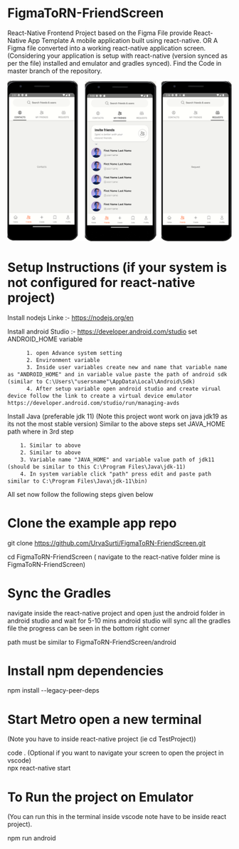 # FigmaToRN-FriendScreen
React-Native Frontend Project based on the Figma File provide
React-Native App Template 
A mobile application built using react-native.
		OR
A Figma file converted into a working react-native application screen.(Considering your application is setup with react-native (version synced as per the file) installed and emulator and gradles synced). Find the Code in master branch of the repository.

![Alt text](https://github.com/UrvaSurti/FigmaToRN-FriendScreen/blob/main/screenshots.png)

# Setup Instructions (if your system is not configured for react-native project)
Install nodejs Linke :- https://nodejs.org/en

Install android Studio :- https://developer.android.com/studio
	set ANDROID_HOME variable 
	
	      1. open Advance system setting
	      2. Environment variable  
	      3. Inside user variables create new and name that variable name as "ANDROID_HOME" and in variable value paste the path of android sdk (similar to C:\Users\"usersname"\AppData\Local\Android\Sdk)  
	      4. After setup variable open android studio and create virual device follow the link to create a virtual device emulator https://developer.android.com/studio/run/managing-avds

Install Java (preferable jdk 11) (Note this project wont work on java jdk19 as its not the most stable version)
Similar to the above steps set JAVA_HOME path where in 3rd step 

		1. Similar to above
		2. Similar to above		
		3. Variable name "JAVA_HOME" and variable value path of jdk11 (should be similar to this C:\Program Files\Java\jdk-11)	
		4. In system variable click "path" press edit and paste path similar to C:\Program Files\Java\jdk-11\bin)

All set now follow the following steps given below 

# Clone the example app repo

git clone https://github.com/UrvaSurti/FigmaToRN-FriendScreen.git

cd FigmaToRN-FriendScreen ( navigate to the react-native folder mine is FigmaToRN-FriendScreen)

# Sync the Gradles 

navigate inside the react-native project and open just the android folder in android studio and wait for 5-10 mins android studio will sync all the gradles file the progress can be seen in the bottom right corner

path must be similar to FigmaToRN-FriendScreen/android 

# Install npm dependencies

npm install --legacy-peer-deps
	
# Start Metro open a new terminal 
(Note you have to inside react-native project (ie cd TestProject))

code . (Optional if you want to navigate your screen to open the project in vscode)  
npx react-native start

# To Run the project on Emulator
(You can run this in the terminal inside vscode note have to be inside react project). 

npm run android
